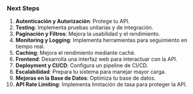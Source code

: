 ### Next Steps

1. **Autenticación y Autorización**: Protege tu API.
2. **Testing**: Implementa pruebas unitarias y de integración.
3. **Paginación y Filtros**: Mejora la usabilidad y el rendimiento.
4. **Monitoring y Logging**: Implementa herramientas para seguimiento en tiempo real.
5. **Caching**: Mejora el rendimiento mediante caché.
6. **Frontend**: Desarrolla una interfaz web para interactuar con la API.
7. **Deployment y CI/CD**: Configura un pipeline de CI/CD.
8. **Escalabilidad**: Prepara tu sistema para manejar mayor carga.
9. **Mejoras en la Base de Datos**: Optimiza tu base de datos.
10. **API Rate Limiting**: Implementa limitación de tasa para proteger la API.
